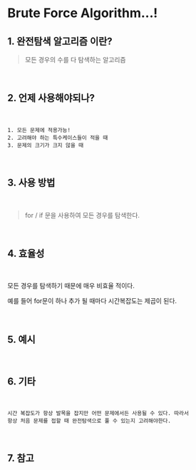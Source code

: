 Brute Force Algorithm...!
=======================

## 1. 완전탐색 알고리즘 이란?

> 모든 경우의 수를 다 탐색하는 알고리즘

<br>

## 2. 언제 사용해야되나?
<br>

    1. 모든 문제에 적용가능!
    2. 고려해야 하는 특수케이스들이 적을 때
    3. 문제의 크기가 크지 않을 때

<Br>

## 3. 사용 방법
<br>

> for / if 문을 사용하여 모든 경우를 탐색한다.

<br>

## 4. 효율성
<br>

모든 경우를 탐색하기 때문에 매우 비효율 적이다. 

예를 들어 for문이 하나 추가 될 때마다 시간복잡도는 제곱이 된다.

<br>

## 5. 예시

<br>

## 6. 기타
<br>

    시간 복잡도가 항상 발목을 잡지만 어떤 문제에서든 사용될 수 있다. 따라서
    항상 처음 문제를 접할 때 완전탐색으로 풀 수 있는지 고려해야한다. 

<br>

## 7. 참고
<br>

<br>
